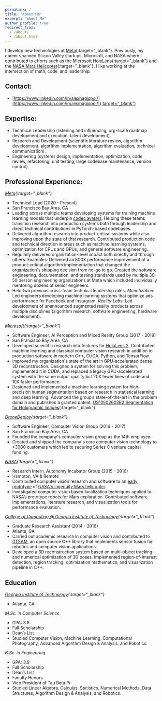 ```yaml
---
permalink: /
title: "About Me"
excerpt: "About Me"
author_profile: true
redirect_from: 
  - /about/
  - /about.html
---
```


I develop new technologies at [Meta](https://about.meta.com/realitylabs/){:target="_blank"}. Previously, my career spanned Silicon Valley startups, Microsoft, and NASA where I contributed to efforts such as the [Microsoft HoloLens](https://en.wikipedia.org/wiki/HoloLens_2){:target="_blank"} and the [NASA Mars Helicopter](https://en.wikipedia.org/wiki/Ingenuity_(helicopter)){:target="_blank"}. I like working at the intersection of math, code, and leadership.

## Contact:
* [https://www.linkedin.com/in/alexhagiopol/](https://www.linkedin.com/in/alexhagiopol/){:target="_blank"} 

## Expertise:
* Technical Leadership (listening and influencing, org-scale roadmap development and execution, talent development).
* Research and Development (scientific literature review, algorithm development, algorithm implementation, algorithm evaluation, technical communication).
* Engineering (systems design, implementation, optimization, code review, refactoring, unit testing, large codebase maintenance, version control).

## Professional Experience:
*[Meta](https://about.meta.com/realitylabs/){:target="_blank"}*
* Technical Lead (2020 - Present)
* San Francisco Bay Area, CA
* Leading across multiple teams developing systems for training machine learning models that underpin [codec avatars](https://youtu.be/MVYrJJNdrEg?si=a213ml-XoaPBdV5a). Helping these teams transition research into production systems both through leadership and direct technical contributions in PyTorch-based codebases.  
* Delivered algorithm research into product-critical systems while also improving upon the state of that research. Contributed production code and technical direction in areas such as machine learning systems, optimization for CPUs and GPUs, and general software engineering.
* Regularly delivered organization-level impact both directly and through others. Examples: Delivered an 800X performance improvement of a product-critical algorithm implementation that changed the organization's shipping decision from no-go to go. Created the software engineering, documentation, and testing standards used by multiple 30-50 person engineering organizations at Meta which included individually mentoring dozens of senior engineers.
* Held two previous cross-team technical leadership roles. *Monetization*: Led engineers developing machine learning systems that optimize ads performance for Facebook and Instagram. *Reality Labs*: Led development of unannounced augmented reality products across multiple disciplines (algorithm research, software engineering, hardware development).

*[Microsoft](https://www.microsoft.com/en-us/hololens){:target="_blank"}*
* Software Engineer, AI Perception and Mixed Reality Group (2017 - 2019)
* San Francisco Bay Area, CA
* Developed scientific research into features for [HoloLens 2](https://en.wikipedia.org/wiki/HoloLens_2). Contributed machine learning and classical computer vision research in addition to production software in modern C++, CUDA, Python, and TensorFlow.
* Improved my organization's state of the art in GPU-accelerated dense 3D reconstruction. Designed a system for solving this problem, implemented it in CUDA, and replaced a legacy GPU-accelerated system with the same output quality but 20X fewer lines of code and 10X faster performance.
* Designed and implemented a machine learning system for high-precision human segmentation based on research in statistical learning and deep learning. Advanced the group’s state-of-the-art in the problem domain and published a
granted patent, [US10902608B2 Segmentation for Holographic Images](https://patents.google.com/patent/US10902608B2){:target="_blank"}.


*[DroneDeploy](https://www.dronedeploy.com){:target="_blank"}* 
* Software Engineer, Computer Vision Group (2016 - 2017)
* San Francisco Bay Area, CA
* Founded the company's computer vision group as the 14th employee.
* Created and shipped the company's core computer vision technology to >3000 customers which led to securing Series C venture capital funding. 

*[NASA](https://www.nasa.gov){:target="_blank"}*                          
* Research Intern, Autonomy Incubator Group (2015 - 2016)
* Hampton, VA & Remote
* Contributed computer vision research and software to an [early prototype](https://alexhagiopol.github.io/posts/2016/02/visual-odometry/) of [NASA's Ingenuity Mars helicopter](https://en.wikipedia.org/wiki/Ingenuity_(helicopter)). 
* Investigated computer vision based localization techniques applied to NASA’s prototype robots for Mars exploration. Contributed software implementations, literature research, and visualization tools for performance evaluation.

*[College of Computing @ Georgia Institute of Technology](https://www.cc.gatech.edu/){:target="_blank"}*                          
* Graduate Research Assistant (2014 - 2016)
* Atlanta, GA
* Carried out academic research in computer vision and contributed to [GTSAM](https://gtsam.org/), an open source C++ library that implements sensor fusion for robotics and computer vision applications.
* Developed a 3D reconstruction system based on multi-object tracking and numerical optimization of 3D poses. Implemented region-of-interest detection, region tracking, optimization mathematics, and visualization pipeline in C++. 

## Education
*[Georgia Institute of Technology](https://www.cc.gatech.edu){:target="_blank"}*
* Atlanta, GA

*M.Sc. in Computer Science*
* GPA: 3.8
* Full Scholarship
* Dean’s List
* Studied Computer Vision, Machine Learning, Computational Photography, Advanced Algorithm Design & Analysis, and Robotics.

*B.Sc. in Engineering*
* GPA: 3.9
* Full Scholarship
* Dean’s List
* Faculty Honors
* Vice President of Tau Beta Pi
* Studied Linear Algebra, Calculus, Statistics, Numerical Methods, Data Structures, Algorithm Design & Analysis, and Robotics.
